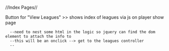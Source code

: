 //Index Pages//

Button for "View Leagues" >> shows index of leagues via js on player show page

      --need to nest some html in the logic so jquery can find the dom element to attach the info to
      --this will be an onclick --> get to the leagues controller 
      --
